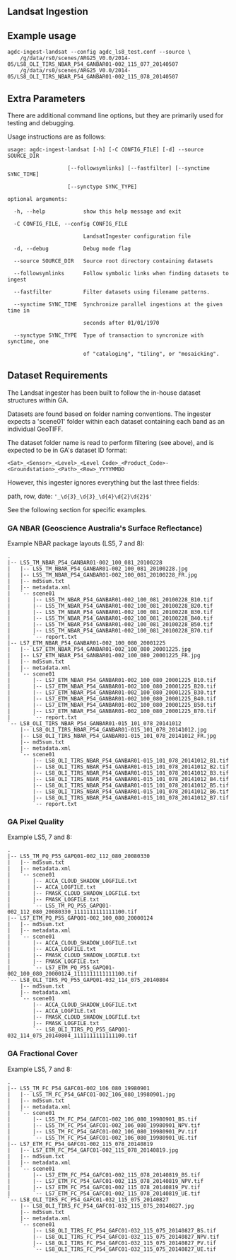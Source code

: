 
Landsat Ingestion
-----------------

Example usage
-------------

    agdc-ingest-landsat --config agdc_ls8_test.conf --source \
        /g/data/rs0/scenes/ARG25_V0.0/2014-05/LS8_OLI_TIRS_NBAR_P54_GANBAR01-002_115_077_20140507
        /g/data/rs0/scenes/ARG25_V0.0/2014-05/LS8_OLI_TIRS_NBAR_P54_GANBAR01-002_115_078_20140507

Extra Parameters
----------------

There are additional command line options, but they are primarily used for
testing and debugging. 

Usage instructions are as follows:

    usage: agdc-ingest-landsat [-h] [-C CONFIG_FILE] [-d] --source SOURCE_DIR

                       [--followsymlinks] [--fastfilter] [--synctime SYNC_TIME]

                       [--synctype SYNC_TYPE]

    optional arguments:

      -h, --help            show this help message and exit

      -C CONFIG_FILE, --config CONFIG_FILE

                            LandsatIngester configuration file

      -d, --debug           Debug mode flag

      --source SOURCE_DIR   Source root directory containing datasets

      --followsymlinks      Follow symbolic links when finding datasets to ingest

      --fastfilter          Filter datasets using filename patterns.

      --synctime SYNC_TIME  Synchronize parallel ingestions at the given time in

                            seconds after 01/01/1970

      --synctype SYNC_TYPE  Type of transaction to syncronize with synctime, one

                            of "cataloging", "tiling", or "mosaicking".


Dataset Requirements
--------------------

The Landsat ingester has been built to follow the in-house dataset structures within GA.

Datasets are found based on folder naming conventions. The ingester
expects a 'scene01' folder within each dataset containing each band as an individual GeoTIFF. 

The dataset folder name is read to perform filtering (see above), and is
 expected to be in GA's dataset ID format:

    <Sat>_<Sensor>_<Level>_<Level Code>_<Product_Code>-<Groundstation>_<Path>_<Row>_YYYYMMDD
    
However, this ingester ignores everything but the last three fields:

path, row, date: `'_\d{3}_\d{3}_\d{4}\d{2}\d{2}$'`

See the following section for specific examples.

### GA NBAR (Geoscience Australia's Surface Reflectance)

Example NBAR package layouts (LS5, 7 and 8):
        
    .
    |-- LS5_TM_NBAR_P54_GANBAR01-002_100_081_20100228
    |   |-- LS5_TM_NBAR_P54_GANBAR01-002_100_081_20100228.jpg
    |   |-- LS5_TM_NBAR_P54_GANBAR01-002_100_081_20100228_FR.jpg
    |   |-- md5sum.txt
    |   |-- metadata.xml
    |   `-- scene01
    |       |-- LS5_TM_NBAR_P54_GANBAR01-002_100_081_20100228_B10.tif
    |       |-- LS5_TM_NBAR_P54_GANBAR01-002_100_081_20100228_B20.tif
    |       |-- LS5_TM_NBAR_P54_GANBAR01-002_100_081_20100228_B30.tif
    |       |-- LS5_TM_NBAR_P54_GANBAR01-002_100_081_20100228_B40.tif
    |       |-- LS5_TM_NBAR_P54_GANBAR01-002_100_081_20100228_B50.tif
    |       |-- LS5_TM_NBAR_P54_GANBAR01-002_100_081_20100228_B70.tif
    |       `-- report.txt
    |-- LS7_ETM_NBAR_P54_GANBAR01-002_100_080_20001225
    |   |-- LS7_ETM_NBAR_P54_GANBAR01-002_100_080_20001225.jpg
    |   |-- LS7_ETM_NBAR_P54_GANBAR01-002_100_080_20001225_FR.jpg
    |   |-- md5sum.txt
    |   |-- metadata.xml
    |   `-- scene01
    |       |-- LS7_ETM_NBAR_P54_GANBAR01-002_100_080_20001225_B10.tif
    |       |-- LS7_ETM_NBAR_P54_GANBAR01-002_100_080_20001225_B20.tif
    |       |-- LS7_ETM_NBAR_P54_GANBAR01-002_100_080_20001225_B30.tif
    |       |-- LS7_ETM_NBAR_P54_GANBAR01-002_100_080_20001225_B40.tif
    |       |-- LS7_ETM_NBAR_P54_GANBAR01-002_100_080_20001225_B50.tif
    |       |-- LS7_ETM_NBAR_P54_GANBAR01-002_100_080_20001225_B70.tif
    |       `-- report.txt
    `-- LS8_OLI_TIRS_NBAR_P54_GANBAR01-015_101_078_20141012
        |-- LS8_OLI_TIRS_NBAR_P54_GANBAR01-015_101_078_20141012.jpg
        |-- LS8_OLI_TIRS_NBAR_P54_GANBAR01-015_101_078_20141012_FR.jpg
        |-- md5sum.txt
        |-- metadata.xml
        `-- scene01
            |-- LS8_OLI_TIRS_NBAR_P54_GANBAR01-015_101_078_20141012_B1.tif
            |-- LS8_OLI_TIRS_NBAR_P54_GANBAR01-015_101_078_20141012_B2.tif
            |-- LS8_OLI_TIRS_NBAR_P54_GANBAR01-015_101_078_20141012_B3.tif
            |-- LS8_OLI_TIRS_NBAR_P54_GANBAR01-015_101_078_20141012_B4.tif
            |-- LS8_OLI_TIRS_NBAR_P54_GANBAR01-015_101_078_20141012_B5.tif
            |-- LS8_OLI_TIRS_NBAR_P54_GANBAR01-015_101_078_20141012_B6.tif
            |-- LS8_OLI_TIRS_NBAR_P54_GANBAR01-015_101_078_20141012_B7.tif
            `-- report.txt



### GA Pixel Quality

Example LS5, 7 and 8:

    .
    |-- LS5_TM_PQ_P55_GAPQ01-002_112_080_20080330
    |   |-- md5sum.txt
    |   |-- metadata.xml
    |   `-- scene01
    |       |-- ACCA_CLOUD_SHADOW_LOGFILE.txt
    |       |-- ACCA_LOGFILE.txt
    |       |-- FMASK_CLOUD_SHADOW_LOGFILE.txt
    |       |-- FMASK_LOGFILE.txt
    |       `-- LS5_TM_PQ_P55_GAPQ01-002_112_080_20080330_1111111111111100.tif
    |-- LS7_ETM_PQ_P55_GAPQ01-002_100_080_20000124
    |   |-- md5sum.txt
    |   |-- metadata.xml
    |   `-- scene01
    |       |-- ACCA_CLOUD_SHADOW_LOGFILE.txt
    |       |-- ACCA_LOGFILE.txt
    |       |-- FMASK_CLOUD_SHADOW_LOGFILE.txt
    |       |-- FMASK_LOGFILE.txt
    |       `-- LS7_ETM_PQ_P55_GAPQ01-002_100_080_20000124_1111111111111100.tif
    `-- LS8_OLI_TIRS_PQ_P55_GAPQ01-032_114_075_20140804
        |-- md5sum.txt
        |-- metadata.xml
        `-- scene01
            |-- ACCA_CLOUD_SHADOW_LOGFILE.txt
            |-- ACCA_LOGFILE.txt
            |-- FMASK_CLOUD_SHADOW_LOGFILE.txt
            |-- FMASK_LOGFILE.txt
            `-- LS8_OLI_TIRS_PQ_P55_GAPQ01-032_114_075_20140804_1111111111111100.tif

### GA Fractional Cover
    
Example LS5, 7 and 8:

    .
    |-- LS5_TM_FC_P54_GAFC01-002_106_080_19980901
    |   |-- LS5_TM_FC_P54_GAFC01-002_106_080_19980901.jpg
    |   |-- md5sum.txt
    |   |-- metadata.xml
    |   `-- scene01
    |       |-- LS5_TM_FC_P54_GAFC01-002_106_080_19980901_BS.tif
    |       |-- LS5_TM_FC_P54_GAFC01-002_106_080_19980901_NPV.tif
    |       |-- LS5_TM_FC_P54_GAFC01-002_106_080_19980901_PV.tif
    |       `-- LS5_TM_FC_P54_GAFC01-002_106_080_19980901_UE.tif
    |-- LS7_ETM_FC_P54_GAFC01-002_115_078_20140819
    |   |-- LS7_ETM_FC_P54_GAFC01-002_115_078_20140819.jpg
    |   |-- md5sum.txt
    |   |-- metadata.xml
    |   `-- scene01
    |       |-- LS7_ETM_FC_P54_GAFC01-002_115_078_20140819_BS.tif
    |       |-- LS7_ETM_FC_P54_GAFC01-002_115_078_20140819_NPV.tif
    |       |-- LS7_ETM_FC_P54_GAFC01-002_115_078_20140819_PV.tif
    |       `-- LS7_ETM_FC_P54_GAFC01-002_115_078_20140819_UE.tif
    `-- LS8_OLI_TIRS_FC_P54_GAFC01-032_115_075_20140827
        |-- LS8_OLI_TIRS_FC_P54_GAFC01-032_115_075_20140827.jpg
        |-- md5sum.txt
        |-- metadata.xml
        `-- scene01
            |-- LS8_OLI_TIRS_FC_P54_GAFC01-032_115_075_20140827_BS.tif
            |-- LS8_OLI_TIRS_FC_P54_GAFC01-032_115_075_20140827_NPV.tif
            |-- LS8_OLI_TIRS_FC_P54_GAFC01-032_115_075_20140827_PV.tif
            `-- LS8_OLI_TIRS_FC_P54_GAFC01-032_115_075_20140827_UE.tif
    

